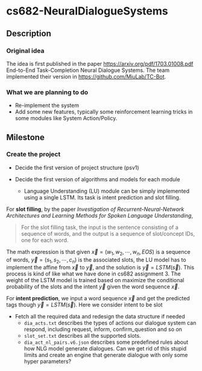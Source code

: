# cs682-NeuralDialogueSystems

## Description
### Original idea
The idea is first published in the paper https://arxiv.org/pdf/1703.01008.pdf End-to-End Task-Completion Neural Dialogue Systems. The team implemented their version in https://github.com/MiuLab/TC-Bot.

### What we are planning to do
* Re-implement the system
* Add some new features, typically some reinforcement learning tricks in some modules like System Action/Policy.

## Milestone
### Create the project
* Decide the first version of project structure (psv1)

* Decide the first version of algorithms and models for each module 
    * Language Understanding (LU) module can be simply implemented using a single LSTM. Its task is intent prediction and slot filling. 

    
For **slot filling**, by the paper *Investigation of Recurrent-Neural-Network Architectures and Learning Methods for Spoken Language Understanding*,
   
  >For the slot filling task, the input is the sentence consisting of a sequence of words, and the output is a sequence of slot/concept IDs, one for each word. 
  
    
The math expression is that given $\vec{x} = (w_1, w_2,  \cdots, w_n, EOS)$ is a sequence of words, $\vec{y} = (s_1, s_2, \cdots, c_n)$ is the associated slots, the LU model has to implement the affine from $\vec{x}$ to $\vec{y}$, and the solution is $\vec{y} = LSTM(\vec{s})$. This process is kind of like what we have done in cs682 assignment 3. The weight of the LSTM model is trained based on maximize the conditional probability of the slots and the intent $\vec{y}$ given the word sequence $\vec{x}$. 

For **intent prediction**, we input a word sequence $\vec{x}$ and get the predicted tags though $\vec{y} = LSTM(\vec{s})$. Here we consider intent to be slot     
  
  
* Fetch all the required data and redesign the data structure if needed
    * `dia_acts.txt` describes the types of actions our dialogue system can respond, including request, inform, confirm_question and so on
    * `slot_set.txt` describes all the supported slots. 
    * `dia_act_nl_pairs.v6.json` describes some predefined rules about how NLG model generate dialogues. Can we get rid of this stupid limits and create an engine that generate dialogue with only some hyper parameters?



